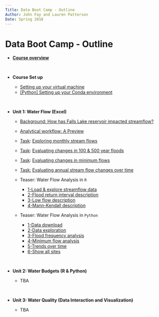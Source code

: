 ```yaml
---
Title: Data Boot Camp - Outline
Author: John Fay and Lauren Patterson
Date: Spring 2018
---
```


# Data Boot Camp - Outline

* [**Course overview**](./README.html)

  ​

* **Course Set up**
  * [Setting up your virtual machine](./SettingUp_YourVirtualMachine.html)
  * [[Python] Setting up your Conda environment](./SettingUp_YourCondaEnvironment.html)

  ​

* **Unit 1: Water Flow (Excel)**

  * [Background: How has Falls Lake reservoir impacted streamflow?](./Streamflow_Intro.html#header-n4)

  * [Analytical workflow: A Preview](./Streamflow_Intro.html#header-n14)

  * <u>Task</u>: [Exploring monthly stream flows](./Streamflow_Task1.html)

  * <u>Task</u>: [Evaluating changes in 100 & 500 year floods](./Streamflow_Task2.html)

  * <u>Task</u>: [Evaluating changes in minimum flows](./Streamflow_Task3.html)

  * <u>Task:</u> [Evaluating annual stream flow changes over time](./Streamflow_Task4.html)

  * Teaser: Water Flow Analysis in `R`

    * [1-Load & explore streamflow data](./r/LoadStreamflowDescription.html)
    * [2-Flood return interval description](./r/Flood_RI_Description.html)
    * [3-Low flow description](./r/LowFlowDescription.html)
    * [4-Mann-Kendall description](./r/MannKendall_Description.html)

  * Teaser: Water Flow Analysis in `Python`

    * [1-Data download](./python/Python-01-ImportData.html)
    * [2-Data exploration](./python/Python-02-Data-Exploration.html)
    * [3-Flood frequency analysis](./python/Python-03-Flood-Frequency-Analysis.html)
    * [4-Minimum flow analysis](./python/Python-04-Minimum-Flow-Analysis.html)
    * [5-Trends over time](./python/Python-05-Trends-Over-Time.html)
    * [6-Show all sites](./python/Python-06-Show-All-Sites.html)

    ​

* **Unit 2: Water Budgets (R & Python)**

  * TBA

  ​

* **Unit 3: Water Quality (Data Interaction and Visualization)**

  * TBA


